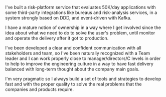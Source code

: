 I've built a risk-platform service that evaluates 50K/day applications with some third-party integrations like bureaus and risk-analysis services, in a system strongly based on DDD, and event-driven with Kafka.

I have a mature notion of ownership in a way where I get involved since the idea about what we need to do to solve the user's problem, until monitor and operate the delivery after it got to production.

I've been developed a clear and confident communication with all stakeholders and team, so I've been naturally recognized with a Team leader and I can work properly close to manager/directors/C levels in order to help to improve the engineering culture in a way to have fast delivery balanced with long-term thought about the company main goals.

I'm very pragmatic so I always build a set of tools and strategies to develop fast and with the proper quality to solve the real problems that the companies and products require.
